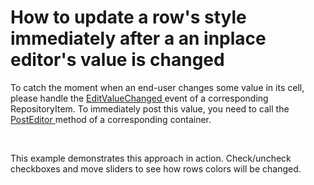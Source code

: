 # How to update a row's style immediately after a an inplace editor's value is changed


<p>To catch the moment when an end-user changes some value in its cell, please handle the <a href="http://documentation.devexpress.com/#WindowsForms/DevExpressXtraEditorsRepositoryRepositoryItem_EditValueChangedtopic">EditValueChanged </a> event of a corresponding RepositoryItem. To immediately post this value, you need to call the <a href="http://documentation.devexpress.com/#WindowsForms/DevExpressXtraGridViewsBaseBaseView_PostEditortopic">PostEditor </a> method of a corresponding container. </p><br />
<p>This example demonstrates this approach in action. Check/uncheck checkboxes and move sliders to see how rows colors will be changed.</p>

<br/>


